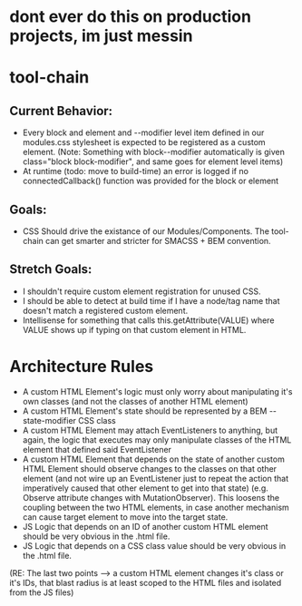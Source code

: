 # dont ever do this on production projects, im just messin

# tool-chain
## Current Behavior:
- Every block and element and --modifier level item defined in our modules.css stylesheet is expected to be registered as a custom element.
(Note: Something with block--modifier automatically is given class="block block-modifier", and same goes for element level items)
- At runtime (todo: move to build-time) an error is logged if no connectedCallback() function was provided for the block or element

## Goals:
- CSS Should drive the existance of our Modules/Components. The tool-chain can get smarter and stricter for SMACSS + BEM convention.

## Stretch Goals:
- I shouldn't require custom element registration for unused CSS.
- I should be able to detect at build time if I have a node/tag name that doesn't match a registered custom element.
- Intellisense for something that calls this.getAttribute(VALUE) where VALUE shows up if typing on that custom element in HTML.

# Architecture Rules
- A custom HTML Element's logic must only worry about manipulating it's own classes (and not the classes of another HTML element)
- A custom HTML Element's state should be represented by a BEM --state-modifier CSS class
- A custom HTML Element may attach EventListeners to anything, but again, the logic that executes may only manipulate classes of the HTML element that defined said EventListener
- A custom HTML Element that depends on the state of another custom HTML Element should observe changes to the classes on that other element (and not wire up an EventListener just to repeat the action that imperatively caused that other element to get into that state) (e.g. Observe attribute changes with MutationObserver). This loosens the coupling between the two HTML elements, in case another mechanism can cause target element to move into the target state.
- JS Logic that depends on an ID of another custom HTML element should be very obvious in the .html file.
- JS Logic that depends on a CSS class value should be very obvious in the .html file.

(RE: The last two points --> a custom HTML element changes it's class or it's IDs, that blast radius is at least scoped to the HTML files and isolated from the JS files)